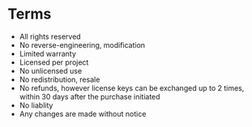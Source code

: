 # Terms

* All rights reserved
* No reverse-engineering, modification
* Limited warranty
* Licensed per project
* No unlicensed use
* No redistribution, resale
* No refunds, however license keys can be exchanged up to 2 times, within 30 days after the purchase initiated
* No liablity
* Any changes are made without notice

